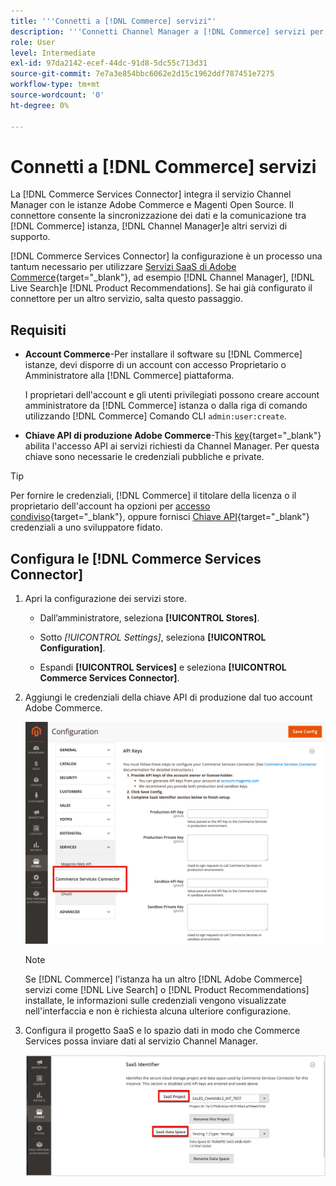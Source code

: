 ```yaml
---
title: '''Connetti a [!DNL Commerce] servizi"'
description: '''Connetti Channel Manager a [!DNL Commerce] servizi per abilitare la sincronizzazione dei dati e la comunicazione tra [!DNL Commerce] istanza, Channel Manager e altri servizi di supporto."'
role: User
level: Intermediate
exl-id: 97da2142-ecef-44dc-91d8-5dc55c713d31
source-git-commit: 7e7a3e854bbc6062e2d15c1962ddf787451e7275
workflow-type: tm+mt
source-wordcount: '0'
ht-degree: 0%

---
```



# Connetti a [!DNL Commerce] servizi

La [!DNL Commerce Services Connector] integra il servizio Channel Manager con le istanze Adobe Commerce e Magenti Open Source. Il connettore consente la sincronizzazione dei dati e la comunicazione tra [!DNL Commerce] istanza, [!DNL Channel Manager]e altri servizi di supporto.

[!DNL Commerce Services Connector] la configurazione è un processo una tantum necessario per utilizzare [Servizi SaaS di Adobe Commerce](https://experienceleague.adobe.com/docs/commerce-merchant-services/user-guides/home.html){target=&quot;_blank&quot;}, ad esempio [!DNL Channel Manager], [!DNL Live Search]e [!DNL Product Recommendations]. Se hai già configurato il connettore per un altro servizio, salta questo passaggio.

## Requisiti

- **Account Commerce**-Per installare il software su [!DNL Commerce] istanze, devi disporre di un account con accesso Proprietario o Amministratore alla [!DNL Commerce] piattaforma.

   I proprietari dell&#39;account e gli utenti privilegiati possono creare account amministratore da [!DNL Commerce] istanza o dalla riga di comando utilizzando [!DNL Commerce] Comando CLI `admin:user:create`.

- **Chiave API di produzione Adobe Commerce**-This [key](https://docs.magento.com/user-guide/system/saas.html#apikey){target=&quot;_blank&quot;} abilita l&#39;accesso API ai servizi richiesti da Channel Manager. Per questa chiave sono necessarie le credenziali pubbliche e private.

>[!TIP]
>
>Per fornire le credenziali, [!DNL Commerce] il titolare della licenza o il proprietario dell&#39;account ha opzioni per [accesso condiviso](https://docs.magento.com/user-guide/magento/magento-account-share.html){target=&quot;_blank&quot;}, oppure fornisci [Chiave API](https://docs.magento.com/user-guide/system/saas.html#apikey){target=&quot;_blank&quot;} credenziali a uno sviluppatore fidato.

## Configura le [!DNL Commerce Services Connector]

1. Apri la configurazione dei servizi store.

   - Dall’amministratore, seleziona **[!UICONTROL Stores]**.

   - Sotto *[!UICONTROL Settings]*, seleziona **[!UICONTROL Configuration]**.

   - Espandi **[!UICONTROL Services]** e seleziona **[!UICONTROL Commerce Services Connector]**.

1. Aggiungi le credenziali della chiave API di produzione dal tuo account Adobe Commerce.

   ![[!DNL Commerce Services Connector] nel [!DNL Admin] visualizzare](assets/commerce-services-connector-admin-service-view.png)


   >[!NOTE]
   >
   > Se [!DNL Commerce] l&#39;istanza ha un altro [!DNL Adobe Commerce] servizi come [!DNL Live Search] o [!DNL Product Recommendations] installate, le informazioni sulle credenziali vengono visualizzate nell&#39;interfaccia e non è richiesta alcuna ulteriore configurazione.

1. Configura il progetto SaaS e lo spazio dati in modo che Commerce Services possa inviare dati al servizio Channel Manager.

   ![[!DNL Commerce Services Connector] Configurazione dell’identificatore SaaS nel [!DNL Admin] visualizzare](assets/commerce-services-connector-saas-config.png)

